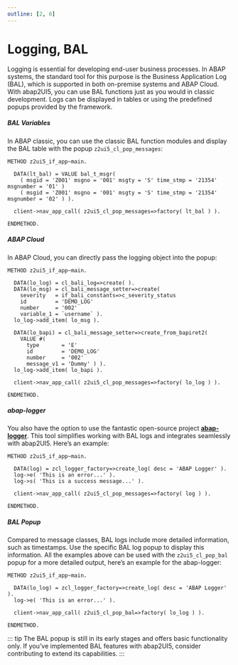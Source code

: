 ```yaml
---
outline: [2, 6]
---
```

# Logging, BAL

Logging is essential for developing end-user business processes. In ABAP systems, the standard tool for this purpose is the Business Application Log (BAL), which is supported in both on-premise systems and ABAP Cloud. With abap2UI5, you can use BAL functions just as you would in classic development. Logs can be displayed in tables or using the predefined popups provided by the framework.

##### BAL Variables
In ABAP classic, you can use the classic BAL function modules and display the BAL table with the popup `z2ui5_cl_pop_messages`:
```abap
METHOD z2ui5_if_app~main.

  DATA(lt_bal) = VALUE bal_t_msgr(
    ( msgid = 'Z001' msgno = '001' msgty = 'S' time_stmp = '21354' msgnumber = '01' )
    ( msgid = 'Z001' msgno = '001' msgty = 'S' time_stmp = '21354' msgnumber = '02' ) ).

  client->nav_app_call( z2ui5_cl_pop_messages=>factory( lt_bal ) ).
  
ENDMETHOD.
```

##### ABAP Cloud
In ABAP Cloud, you can directly pass the logging object into the popup:
```abap
METHOD z2ui5_if_app~main.

  DATA(lo_log) = cl_bali_log=>create( ).
  DATA(lo_msg) = cl_bali_message_setter=>create(
    severity   = if_bali_constants=>c_severity_status
    id         = 'DEMO_LOG'
    number     = '002'
    variable_1 = `username` ).
  lo_log->add_item( lo_msg ).

  DATA(lo_bapi) = cl_bali_message_setter=>create_from_bapiret2( 
    VALUE #( 
      type       = 'E'
      id         = 'DEMO_LOG'
      number     = '002'
      message_v1 = 'Dummy' ) ).
  lo_log->add_item( lo_bapi ).

  client->nav_app_call( z2ui5_cl_pop_messages=>factory( lo_log ) ).

ENDMETHOD.
```

##### abap-logger
You also have the option to use the fantastic open-source project [**abap-logger**](https://github.com/ABAP-Logger/ABAP-Logger). This tool simplifies working with BAL logs and integrates seamlessly with abap2UI5. Here’s an example:
```abap
METHOD z2ui5_if_app~main.

  DATA(log) = zcl_logger_factory=>create_log( desc = 'ABAP Logger' ).
  log->e( 'This is an error...' ).
  log->s( 'This is a success message...' ).

  client->nav_app_call( z2ui5_cl_pop_messages=>factory( log ) ).

ENDMETHOD.
```

##### BAL Popup
Compared to message classes, BAL logs include more detailed information, such as timestamps. Use the specific BAL log popup to display this information. All the examples above can be used with the `z2ui5_cl_pop_bal` popup for a more detailed output, here’s an example for the abap-logger:

```abap
METHOD z2ui5_if_app~main.

  DATA(lo_log) = zcl_logger_factory=>create_log( desc = 'ABAP Logger' ).
  log->e( 'This is an error...' ).

  client->nav_app_call( z2ui5_cl_pop_bal=>factory( lo_log ) ).

ENDMETHOD.
```

::: tip
The BAL popup is still in its early stages and offers basic functionality only. If you’ve implemented BAL features with abap2UI5, consider contributing to extend its capabilities.
:::
